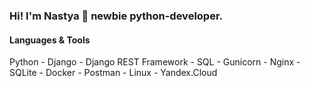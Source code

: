 ### Hi! I'm Nastya 👋 newbie python-developer.

#### Languages & Tools
Python - 
Django - 
Django REST Framework - 
SQL - 
Gunicorn - 
Nginx - 
SQLite - 
Docker - 
Postman - 
Linux - 
Yandex.Cloud
